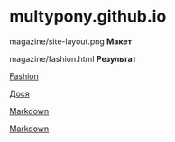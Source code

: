 # multypony.github.io
magazine/site-layout.png **Макет**


magazine/fashion.html **Результат**

[Fashion](https://multypony.github.io/magazine/fashion.html)

[Дося](https://multypony.github.io/dosya/dosya.html)






<a href="https://guides.github.com/features/mastering-markdown/" target="_blank">Markdown</a>

[Markdown](https://guides.github.com/features/mastering-markdown/)
